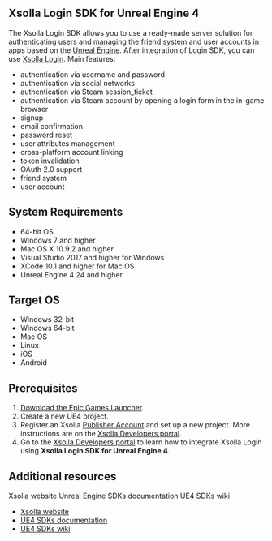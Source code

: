 ## Xsolla Login SDK for Unreal Engine 4

The Xsolla Login SDK allows you to use a ready-made server solution for authenticating users and managing the friend system and user accounts in apps based on the [Unreal Engine](https://www.unrealengine.com/).
After integration of Login SDK, you can use [Xsolla Login](https://developers.xsolla.com/doc/login/). Main features:
*   authentication via username and password
*   authentication via social networks
*   authentication via Steam session_ticket
*   authentication via Steam account by opening a login form in the in-game browser
*   signup
*   email confirmation
*   password reset
*   user attributes management
*   cross-platform account linking
*   token invalidation
*   OAuth 2.0 support
*   friend system 
*   user account


## System Requirements

*   64-bit OS
*   Windows 7 and higher
*   Mac OS X 10.9.2 and higher
*   Visual Studio 2017 and higher for Windows
*   XCode 10.1 and higher for Mac OS
*   Unreal Engine 4.24 and higher


## Target OS

*   Windows 32-bit
*   Windows 64-bit
*   Mac OS
*   Linux
*   iOS
*   Android


## Prerequisites


1. [Download the Epic Games Launcher](https://www.epicgames.com/unrealtournament/download).
2. Create a new UE4 project.
3. Register an Xsolla [Publisher Account](https://publisher.xsolla.com/signup?store_type=sdk) and set up a new project. More instructions are on the [Xsolla Developers portal](https://developers.xsolla.com/sdk/game-engines/unreal-engine/#unreal_engine_sdk_use_xsolla_servers_prerequisites).
4. Go to the [Xsolla Developers portal](https://developers.xsolla.com/sdk/game-engines/unreal-engine/#unreal_engine_sdk_use_xsolla_servers_login_ue4_sdk_integration) to learn how to integrate Xsolla Login using  **Xsolla Login SDK for Unreal Engine 4**. 

## Additional resources
Xsolla website
Unreal Engine SDKs documentation
UE4 SDKs wiki

* [Xsolla website](http://xsolla.com/)
* [UE4 SDKs documentation](https://developers.xsolla.com/sdk/game-engines/unreal-engine/)
* [UE4 SDKs wiki](https://github.com/xsolla/login-ue4-sdk/wiki/)